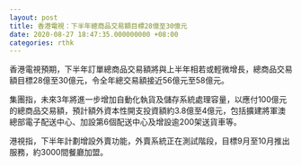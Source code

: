 ```yaml
---
layout: post
title: 香港電視：下半年總商品交易額目標28億至30億元
date: 2020-08-27 18:47:35.000000000 +08:00
categories: rthk
---
```


香港電視預期，下半年訂單總商品交易額將與上半年相若或輕微增長，總商品交易額目標28億至30億元，令全年總交易額接近56億元至58億元。

集團指，未來3年將進一步增加自動化執貨及儲存系統處理容量，以應付100億元的總商品交易額，預計額外資本性開支投資額約3.8億至4億元，包括擴建將軍澳總部電子配送中心、加設第6個配送中心及增設逾200架送貨車等。

港視指，下半年計劃增設外賣功能，外賣系統正在測試階段，目標9月至10月推出服務，約3000間餐廳加盟。
